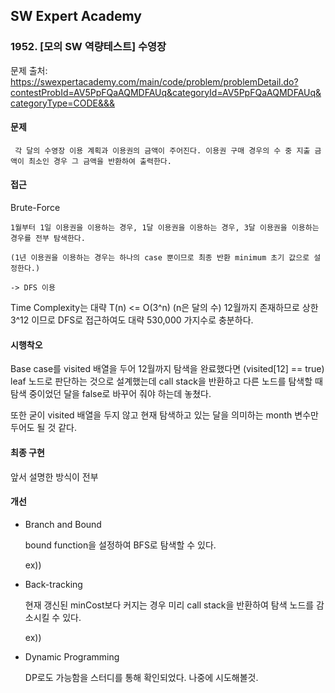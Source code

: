 ## SW Expert Academy
### 1952. [모의 SW 역량테스트] 수영장

문제 출처: https://swexpertacademy.com/main/code/problem/problemDetail.do?contestProbId=AV5PpFQaAQMDFAUq&categoryId=AV5PpFQaAQMDFAUq&categoryType=CODE&&&
    
#### 문제

     각 달의 수영장 이용 계획과 이용권의 금액이 주어진다. 이용권 구매 경우의 수 중 지출 금액이 최소인 경우 그 금액을 반환하여 출력한다.


#### 접근

  Brute-Force 
    
    1월부터 1일 이용권을 이용하는 경우, 1달 이용권을 이용하는 경우, 3달 이용권을 이용하는 경우를 전부 탐색한다.
    
    (1년 이용권을 이용하는 경우는 하나의 case 뿐이므로 최종 반환 minimum 초기 값으로 설정한다.)
    
    -> DFS 이용

 Time Complexity는 대략 T(n) <= O(3^n) (n은 달의 수) 12월까지 존재하므로 상한 3^12 이므로 DFS로 접근하여도 대략 530,000 가지수로 충분하다.

#### 시행착오
 
  Base case를 visited 배열을 두어 12월까지 탐색을 완료했다면 (visited[12] == true) leaf 노드로 판단하는 것으로 설계했는데 call stack을 반환하고 다른 노드를 탐색할 때 탐색 중이었던 달을 false로 바꾸어 줘야 하는데 놓쳤다.

  또한 굳이 visited 배열을 두지 않고 현재 탐색하고 있는 달을 의미하는 month 변수만 두어도 될 것 같다. 


#### 최종 구현
 
 앞서 설명한 방식이 전부
 
#### 개선
 - Branch and Bound

    bound function을 설정하여 BFS로 탐색할 수 있다.
    
    ex))

 - Back-tracking

    현재 갱신된 minCost보다 커지는 경우 미리 call stack을 반환하여 탐색 노드를 감소시킬 수 있다.

    ex))

  - Dynamic Programming

    DP로도 가능함을 스터디를 통해 확인되었다. 나중에 시도해볼것.
